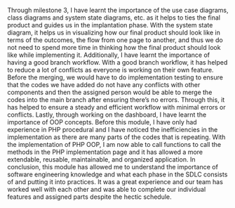 Through milestone 3, I have learnt the importance of the use case diagrams, class diagrams and system state diagrams, etc. as it helps to ties the final product and guides us in the implantation phase. With the system state diagram, it helps us in visualizing how our final product should look like in terms of the outcomes, the flow from one page to another, and thus we do not need to spend more time in thinking how the final product should look like while implementing it. 
Additionally, I have learnt the importance of having a good branch workflow. With a good branch workflow, it has helped to reduce a lot of conflicts as everyone is working on their own feature. Before the merging, we would have to do implementation testing to ensure that the codes we have added do not have any conflicts with other components and then the assigned person would be able to merge the codes into the main branch after ensuring there’s no errors. Through this, it has helped to ensure a steady and efficient workflow with minimal errors or conflicts. 
Lastly, through working on the dashboard, I have learnt the importance of OOP concepts. Before this module, I have only had experience in PHP procedural and I have noticed the inefficiencies in the implementation as there are many parts of the codes that is repeating. With the implementation of PHP OOP, I am now able to call functions to call the methods in the PHP implementation page and it has allowed a more extendable, reusable, maintainable, and organized application.
In conclusion, this module has allowed me to understand the importance of software engineering knowledge and what each phase in the SDLC consists of and putting it into practices. It was a great experience and our team has worked well with each other and was able to complete our individual features and assigned parts despite the hectic schedule. 
